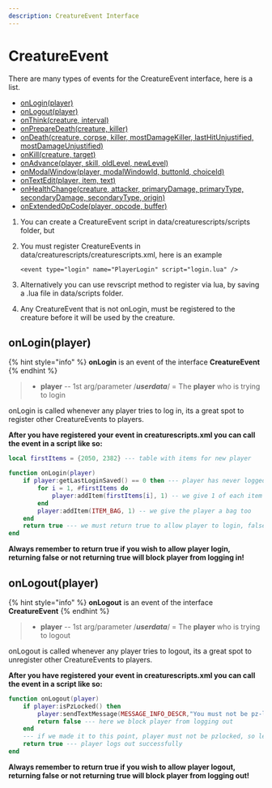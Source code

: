 ```yaml
---
description: CreatureEvent Interface
---
```


# CreatureEvent

There are many types of events for the CreatureEvent interface, here is a list.

* [onLogin\(player\)](creatureevent_interface.md#onLogin)
* [onLogout\(player\)](creatureevent_interface.md#onLogin)
* [onThink\(creature, interval\)](creatureevent_interface.md#onLogin)
* [onPrepareDeath\(creature, killer\)](creatureevent_interface.md#onLogin)
* [onDeath\(creature, corpse, killer, mostDamageKiller, lastHitUnjustified, mostDamageUnjustified\)](creatureevent_interface.md#onLogin)
* [onKill\(creature, target\)](creatureevent_interface.md#onLogin)
* [onAdvance\(player, skill, oldLevel, newLevel\)](creatureevent_interface.md#onLogin)
* [onModalWindow\(player, modalWindowId, buttonId, choiceId\)](creatureevent_interface.md#onLogin)
* [onTextEdit\(player, item, text\)](creatureevent_interface.md#onLogin)
* [onHealthChange\(creature, attacker, primaryDamage, primaryType, secondaryDamage, secondaryType, origin\)](creatureevent_interface.md#onLogin)
* [onExtendedOpCode\(player, opcode, buffer\)](creatureevent_interface.md#onLogin)

1. You can create a CreatureEvent script in data/creaturescripts/scripts folder, but
2. You must register CreatureEvents in data/creaturescripts/creaturescripts.xml, here is an example

   ```markup
   <event type="login" name="PlayerLogin" script="login.lua" />
   ```

3. Alternatively you can use revscript method to register via lua, by saving a .lua file in data/scripts folder.
4. Any CreatureEvent that is not onLogin, must be registered to the creature before it will be used by the creature.

## onLogin\(player\)

{% hint style="info" %}
**onLogin** is an event of the interface **CreatureEvent**
{% endhint %}

> * **player**  -- 1st arg/parameter /_**userdata**_/  =  The **player** who is trying to login

onLogin is called whenever any player tries to log in, its a great spot to register other CreatureEvents to players.

**After you have registered your event in creaturescripts.xml you can call the event in a script like so:**

```lua
local firstItems = {2050, 2382} --- table with items for new player

function onLogin(player)
    if player:getLastLoginSaved() == 0 then --- player has never logged in before
        for i = 1, #firstItems do
            player:addItem(firstItems[i], 1) -- we give 1 of each item in table above to player
        end
        player:addItem(ITEM_BAG, 1) -- we give the player a bag too
    end
    return true --- we must return true to allow player to login, false or no return will keep player from logging in. 
end
```

**Always remember to return true if you wish to allow player login, returning false or not returning true will block player from logging in!**

## onLogout\(player\)

{% hint style="info" %}
**onLogout** is an event of the interface **CreatureEvent**
{% endhint %}

> * **player**  -- 1st arg/parameter /_**userdata**_/  =  The **player** who is trying to logout

onLogout is called whenever any player tries to logout, its a great spot to unregister other CreatureEvents to players.

**After you have registered your event in creaturescripts.xml you can call the event in a script like so:**

```lua
function onLogout(player)
    if player:isPzLocked() then
        player:sendTextMessage(MESSAGE_INFO_DESCR,"You must not be pz-locked, in order to logout")
        return false --- here we block player from logging out
    end
    --- if we made it to this point, player must not be pzlocked, so lets let him logout
    return true --- player logs out successfully
end
```

**Always remember to return true if you wish to allow player logout, returning false or not returning true will block player from logging out!**

